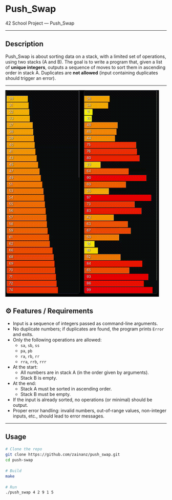 # Push_Swap

42 School Project — Push_Swap

---

## Description

Push_Swap is about sorting data on a stack, with a limited set of operations, using two stacks (A and B). The goal is to write a program that, given a list of **unique integers**, outputs a sequence of moves to sort them in ascending order in stack A. Duplicates are **not allowed** (input containing duplicates should trigger an error).

---
![Demo](push_swap.gif)

## ⚙ Features / Requirements

- Input is a sequence of integers passed as command-line arguments.  
- No duplicate numbers; if duplicates are found, the program prints `Error` and exits.  
- Only the following operations are allowed:
  - `sa`, `sb`, `ss`
  - `pa`, `pb`
  - `ra`, `rb`, `rr`
  - `rra`, `rrb`, `rrr`
- At the start:
  - All numbers are in stack A (in the order given by arguments).
  - Stack B is empty.  
- At the end:
  - Stack A must be sorted in ascending order.
  - Stack B must be empty.
- If the input is already sorted, no operations (or minimal) should be output.  
- Proper error handling: invalid numbers, out-of-range values, non-integer inputs, etc., should lead to error messages.

---

## Usage

```bash
# Clone the repo
git clone https://github.com/zainanz/push_swap.git
cd push-swap

# Build
make

# Run
./push_swap 4 2 9 1 5
